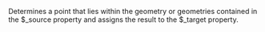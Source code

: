 Determines a point that lies within the geometry or geometries contained in the $_source property and assigns the result to the $_target property.